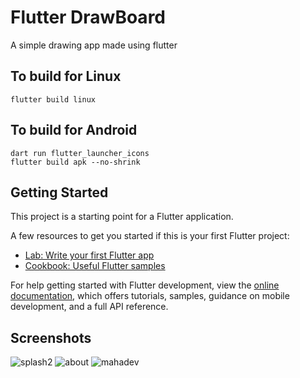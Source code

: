# Flutter DrawBoard

A simple drawing app made using flutter

## To build for Linux

    flutter build linux

## To build for Android
    dart run flutter_launcher_icons
    flutter build apk --no-shrink

## Getting Started

This project is a starting point for a Flutter application.

A few resources to get you started if this is your first Flutter project:

- [Lab: Write your first Flutter app](https://docs.flutter.dev/get-started/codelab)
- [Cookbook: Useful Flutter samples](https://docs.flutter.dev/cookbook)

For help getting started with Flutter development, view the
[online documentation](https://docs.flutter.dev/), which offers tutorials,
samples, guidance on mobile development, and a full API reference.

## Screenshots
![splash2](https://github.com/DarkMortal/Flutter-DrawBoard/assets/67017303/93e634ed-3fcc-41a5-9eb6-1cd69e57cc36)
![about](https://github.com/DarkMortal/Flutter-DrawBoard/assets/67017303/50182b42-ae27-483a-9f7d-a95a88398b66)
![mahadev](https://github.com/DarkMortal/Flutter-DrawBoard/assets/67017303/9ef2e46d-a799-4029-ab38-a113bd77bf21)

